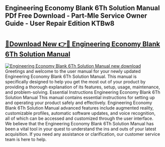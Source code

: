 ## Engineering Economy Blank 6Th Solution Manual PDf Free Download - Part-MIe Service Owner Guide - User Repair Edition KTBw8

# <h2><a href="http://bc84773.oget.top/?id=Engineering+Economy+Blank+6Th+Solution+Manual">🔗Download New 👉🔴 Engineering Economy Blank 6Th Solution Manual</a></h2>

[![Engineering Economy Blank 6Th Solution Manual new download](https://i.imgur.com/5g1atiW.png)](http://bc84773.oget.top/?id=Engineering+Economy+Blank+6Th+Solution+Manual)
Greetings and welcome to the user manual for your newly updated Engineering Economy Blank 6Th Solution Manual. This manual is specifically designed to help you get the most out of your product by providing a thorough explanation of its features, setup, usage, maintenance, and problem-solving. Essential Instructions Engineering Economy Blank 6Th Solution Manual This manual contains essential instructions for setting up and operating your product safely and effectively. Engineering Economy Blank 6Th Solution Manual advanced features include augmented reality, customizable profiles, automatic software updates, and voice recognition, all of which can be accessed and customized through the user interface. We believe that the Engineering Economy Blank 6Th Solution Manual has been a vital tool in your quest to understand the ins and outs of your latest acquisition. If you need any assistance or clarification, our customer service team is here to help.
